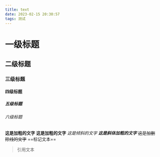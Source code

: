 ```yaml
---
title: text
date: 2023-02-15 20:30:57
tags: 测试
---
```


# 一级标题
## 二级标题
### 三级标题
#### 四级标题
##### 五级标题
###### 六级标题


**这是加粗的文字** __这是加粗的文字__
*这是倾斜的文字*
***这是斜体加粗的文字***
~~这是加删除线的文字~~
==标记文本==
> 引用文本